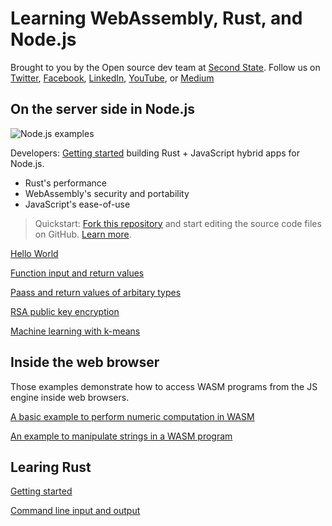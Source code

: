 
# Learning WebAssembly, Rust, and Node.js

Brought to you by the Open source dev team at [Second State](https://www.secondstate.io/). Follow us on [Twitter](https://twitter.com/secondstateinc), [Facebook](https://www.facebook.com/SecondState.io/), [LinkedIn](https://www.linkedin.com/company/second-state/), [YouTube](https://www.youtube.com/channel/UCePMT5duHcIbJlwJRSOPDMQ), or [Medium](https://medium.com/wasm)

## On the server side in Node.js

![Node.js examples](https://github.com/second-state/wasm-learning/workflows/Node.js%20examples/badge.svg)

Developers: [Getting started](https://cloud.secondstate.io/server-side-webassembly/getting-started) building Rust + JavaScript hybrid apps for Node.js.

* Rust's performance
* WebAssembly's security and portability
* JavaScript's ease-of-use

> Quickstart: [Fork this repository](https://github.com/second-state/ssvm-nodejs-starter) and start editing the source code files on GitHub. [Learn more](https://cloud.secondstate.io/server-side-webassembly/getting-started/the-no-software-approach). 

[Hello World](nodejs/hello/README.md)

[Function input and return values](nodejs/functions/README.md)

[Paass and return values of arbitary types](nodejs/json_io/README.md)

[RSA public key encryption](nodejs/rsa_example/README.md)

[Machine learning with k-means](nodejs/kmeans/README.md)

## Inside the web browser

Those examples demonstrate how to access WASM programs from the JS engine inside web browsers.

[A basic example to perform numeric computation in WASM](browser/triple/README.md)

[An example to manipulate strings in a WASM program](browser/hello/README.md)

## Learing Rust

[Getting started](rust/hello/README.md)

[Command line input and output](rust/cli/README.md)


